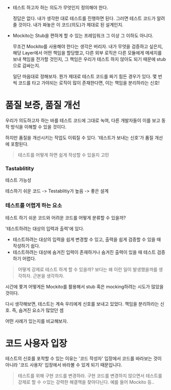 - 테스트 하고자 하는 의도가 무엇인지 정의해야 한다.

  정답은 없다. 내가 생각한 대로 테스트를 진행하면 된다. 그러면 테스트 코드가 알려줄 것이다. 내가 짜놓은 이 코드(의도)가 제대로 된 설계인지.

- Mockito는 Stub을 편하게 할 수 있는 프레임워크 그 이상 그 이하도 아니다.

  무조건 Mockito를 사용해야 한다는 생각은 버리자. 내가 무엇을 검증하고 싶은지, 해당 Layer에서 어떤 책임을 할당했고, 다른 외부 로직은 다른 모듈에게 메세지를 보내 책임을 전가할 것인지,
  그 책임은 우리가 테스트 하지 않아도 되기 때문에 stub으로 감싸는지.

  일단 마음대로 정해보자. 뭔가 제대로 테스트 코드를 짜기 힘든 경우가 있다. 몇 번씩 코드를 타고 가야되는 로직이 많이 존재한다면, 이는 책임을 분리하라는 신호!

# 품질 보증, 품질 개선

우리가 의도하고자 하는 바를 테스트 코드에 그대로 녹여, 다른 개발자들이 이를 보고 동작 방식을 이해할 수 있을 것이다.

하지만 품질을 개선시키는 작업도 이뤄질 수 있다. '테스트가 보내는 신호'가 품질 개선에 포함된다.

> 테스트를 어떻게 하면 쉽게 작성할 수 있을지 고민

### Tastablitity

테스트 가능성

테스하기 쉬운 코드 -> Testablitiy가 높음 -> 좋은 설계

### 테스트를 어렵게 하는 요소

테스트 하기 쉬운 코드와 어려운 코드를 어떻게 분류할 수 있을까?

'테스트하려는 대상의 입력과 출력'에 있다.

- 테스트하려는 대상의 입력을 쉽게 변경할 수 있고, 출력을 쉽게 검증할 수 있을 때 작성하기 쉽다.
- 테스트하려는 대상에 숨겨진 입력이 존재하거나 숨겨진 출력이 있을 때 테스트 검증하기 어렵다.

> 어떻게 강제로 테스트 하게 할 수 있을까? 보다는 왜 이런 일이 발생했을까를 생각하자. 근본을 생각하자.

시간에 쫓겨 어떻게든 Mockito를 활용해서 stub 혹은 mocking하려는 시도가 많았을 것이다. 

다시 생각해보면, 테스트는 계속 우리에게 신호를 보내고 있었다. 책임을 분리하라는 신호. 즉, 숨겨진 요소가 많았던 셈


어떤 사례가 있는지를 비교해보자.

# 코드 사용자 입장

테스트의 신호를 포착할 수 있는 이유는 '코드 작성자' 입장에서 코드를 바라보는 것이 아니라 '코드 사용자' 입장에서 바라볼 수 있게 되기 때문입니다.

> 테스트를 위해 구현 코드를 변경하라. 구현 코드를 변경하지 않으면서 테스트를 강제로 할 수 ㅇ있는 강력한 해결책을 찾아다닌다. 예를 들어 Mockito 등..
